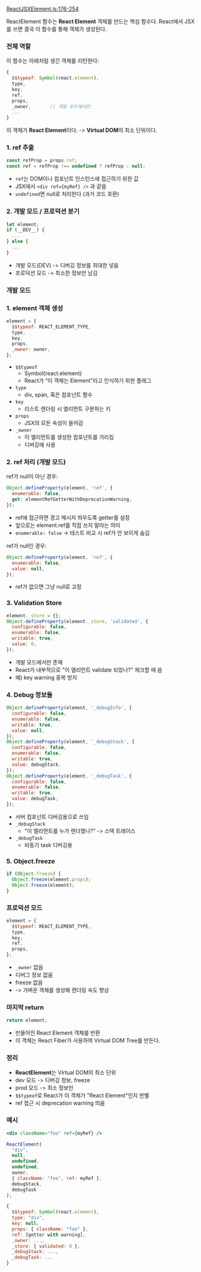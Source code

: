 [ReactJSXElement.js:176-254](https://vscode.dev/github/facebook/react/blob/v19.1.0/packages/react/src/jsx/ReactJSXElement.js#L176-L298)

ReactElement 함수는 **React Element** 객체를 만드는 핵심 함수다.
React에서 JSX를 쓰면 결국 이 함수를 통해 객체가 생성된다.

### 전체 역할

이 함수는 아래처럼 생긴 객체를 리턴한다:

```js
{
  $$typeof: Symbol(react.element),
  type,
  key,
  ref,
  props,
  _owner,       // 개발 모드에서만
  ...
}
```

이 객체가 **React Element**이다.
-> **Virtual DOM**의 최소 단위이다.

### 1. ref 추출

```js
const refProp = props.ref;
const ref = refProp !== undefined ? refProp : null;
```

- `ref`는 DOM이나 컴포넌트 인스턴스에 접근하기 위한 값
- JSX에서 `<div ref={myRef} />` 과 같음
- `undefined`면 null로 처리한다 (과거 코드 호환)

### 2. 개발 모드 / 프로덕션 분기

```js
let element;
if (__DEV__) {
  ...
} else {
  ...
}
```

- 개발 모드(DEV) -> 디버깅 정보를 최대한 넣음
- 프로덕션 모드 -> 최소한 정보만 남김

### 개발 모드

### 1. element 객체 생성

```js
element = {
  $$typeof: REACT_ELEMENT_TYPE,
  type,
  key,
  props,
  _owner: owner,
};
```

- `$$typeof`
    - Symbol(react.element)
    - React가 “이 객체는 Element”라고 인식하기 위한 플래그
- `type`
    - div, span, 혹은 컴포넌트 함수
- `key`
    - 리스트 렌더링 시 엘리먼트 구분하는 키
- `props`
    - JSX의 모든 속성이 들어감
- `_owner`
    - 이 엘리먼트를 생성한 컴포넌트를 가리킴
    - 디버깅에 사용

### 2. ref 처리 (개발 모드)

ref가 null이 아닌 경우:
```js
Object.defineProperty(element, 'ref', {
  enumerable: false,
  get: elementRefGetterWithDeprecationWarning,
});
```

- ref에 접근하면 경고 메시지 띄우도록 getter를 설정
- 앞으로는 element.ref를 직접 쓰지 말라는 의미
- `enumerable: false` -> 테스트 비교 시 ref가 안 보이게 숨김

ref가 null인 경우:
```js
Object.defineProperty(element, 'ref', {
  enumerable: false,
  value: null,
});
```

- ref가 없으면 그냥 null로 고정

### 3. Validation Store

```js
element._store = {};
Object.defineProperty(element._store, 'validated', {
  configurable: false,
  enumerable: false,
  writable: true,
  value: 0,
});
```

- 개발 모드에서만 존재
- React가 내부적으로 "이 엘리먼트 validate 되었나?" 체크할 때 씀
- 예) key warning 중복 방지

### 4. Debug 정보들


```js
Object.defineProperty(element, '_debugInfo', {
  configurable: false,
  enumerable: false,
  writable: true,
  value: null,
});
Object.defineProperty(element, '_debugStack', {
  configurable: false,
  enumerable: false,
  writable: true,
  value: debugStack,
});
Object.defineProperty(element, '_debugTask', {
  configurable: false,
  enumerable: false,
  writable: true,
  value: debugTask,
});
```

- 서버 컴포넌트 디버깅용으로 쓰임
- `_debugStack`
	- "이 엘리먼트를 누가 렌더했나?" -> 스택 트레이스
- `_debugTask`
	- 비동기 task 디버깅용

### 5. Object.freeze

```js
if (Object.freeze) {
  Object.freeze(element.props);
  Object.freeze(element);
}
```

### 프로덕션 모드

```js
element = {
  $$typeof: REACT_ELEMENT_TYPE,
  type,
  key,
  ref,
  props,
};
```

- `_owner` 없음
- 디버그 정보 없음
- freeze 없음
- -> 가벼운 객체를 생성해 렌더링 속도 향상

### 마지막 return

```js
return element;
```

- 만들어진 React Element 객체를 반환
- 이 객체는 React Fiber가 사용하여 Virtual DOM Tree를 만든다.

### 정리

- **ReactElement**는 Virtual DOM의 최소 단위
- dev 모드 -> 디버깅 정보, freeze
- prod 모드 -> 최소 정보만
- `$$typeof`로 React가 이 객체가 "React Element"인지 판별
- ref 접근 시 deprecation warning 띄움

### 예시

```jsx
<div className="foo" ref={myRef} />
```

```js
ReactElement(
  "div",
  null,
  undefined,
  undefined,
  owner,
  { className: "foo", ref: myRef },
  debugStack,
  debugTask
);
```

```js
{
  $$typeof: Symbol(react.element),
  type: "div",
  key: null,
  props: { className: "foo" },
  ref: [getter with warning],
  _owner: ...,
  _store: { validated: 0 },
  _debugStack: ...,
  _debugTask: ...
}
```